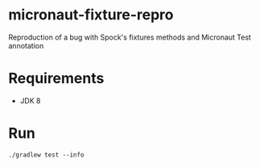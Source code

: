 # micronaut-fixture-repro
Reproduction of a bug with Spock's fixtures methods and Micronaut Test annotation

# Requirements
* JDK 8

# Run
`./gradlew test --info`
